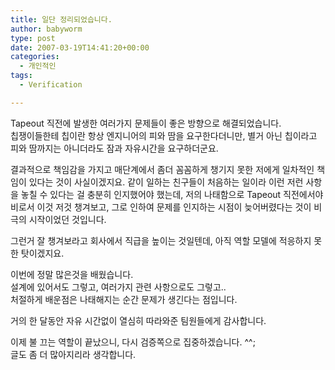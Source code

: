 ```yaml
---
title: 일단 정리되었습니다.
author: babyworm
type: post
date: 2007-03-19T14:41:20+00:00
categories:
  - 개인적인
tags:
  - Verification

---
```

Tapeout 직전에 발생한 여러가지 문제들이 좋은 방향으로 해결되었습니다.  
칩쟁이들한테 칩이란 항상 엔지니어의 피와 땀을 요구한다더니만, 별거 아닌 칩이라고 피와 땀까지는 아니더라도 잠과 자유시간을 요구하더군요. 

결과적으로 책임감을 가지고 매단계에서 좀더 꼼꼼하게 챙기지 못한 저에게 일차적인 책임이 있다는 것이 사실이겠지요. 같이 일하는 친구들이 처음하는 일이라 이런 저런 사항을 놓칠 수 있다는 걸 충분히 인지했어야 했는데, 저의 나태함으로 Tapeout 직전에서야 비로서 이것 저것 챙겨보고, 그로 인하여 문제를 인지하는 시점이 늦어버렸다는 것이 비극의 시작이었던 것입니다. 

그런거 잘 챙겨보라고 회사에서 직급을 높이는 것일텐데, 아직 역할 모델에 적응하지 못한 탓이겠지요. 

이번에 정말 많은것을 배웠습니다.  
설계에 있어서도 그렇고, 여러가지 관련 사항으로도 그렇고..  
처절하게 배운점은 나태해지는 순간 문제가 생긴다는 점입니다. 

거의 한 달동안 자유 시간없이 열심히 따라와준 팀원들에게 감사합니다. 

이제 불 끄는 역할이 끝났으니, 다시 검증쪽으로 집중하겠습니다. ^^;  
글도 좀 더 많아지리라 생각합니다.
